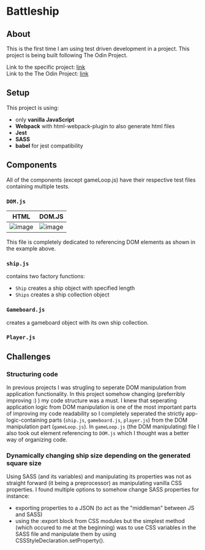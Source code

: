# Battleship

## About

This is the first time I am using test driven development in a project. This project is being built following The Odin Project.

Link to the specific project: [link](https://www.theodinproject.com/lessons/node-path-javascript-battleship)  
Link to the The Odin Project: [link](https://www.theodinproject.com/dashboard)

## Setup

This project is using:

- only **vanilla JavaScript**
- **Webpack** with html-webpack-plugin to also generate html files
- **Jest**
- **SASS**
- **babel** for jest compatibility

## Components

All of the components (except gameLoop.js) have their respective test files containing multiple tests. 
### `DOM.js`
HTML                       |  DOM.JS
:-------------------------:|:-------------------------:
 ![image](https://user-images.githubusercontent.com/102059719/210060868-1ea3e91b-cd7c-4167-b13f-c0d1dcc12cb9.png)|![image](https://user-images.githubusercontent.com/102059719/210060724-1552bf60-e1fb-470b-937d-b6f56d8e8be2.png)

This file is completely dedicated to referencing DOM elements as shown in the example above.

### `ship.js`
contains two factory functions:
- `Ship` creates a ship object with specified length
- `Ships` creates a ship collection object

### `Gameboard.js`
creates a gameboard object with its own ship collection.

### `Player.js`


## Challenges
### Structuring code
In previous projects I was strugling to seperate DOM manipulation from application functionality. In this project somehow changing (preferribly improving :) ) my code structure was a must. I knew that seperating application logic from DOM manipulation is one of the most important parts of improving my code readability so I completely seperated the strictly app-logic-containing parts (`ship.js`, `gameboard.js`, `player.js`) from the DOM manipulation part (`gameLoop.js`). In `gameLoop.js` (the DOM manipulating) file I also took out element referencing to `DOM.js` which I thought was a better way of organizing code.

### Dynamically changing ship size depending on the generated square size
Using SASS (and its variables) and manipulating its properties was not as straight forward (it being a preprocessor) as manipulating vanilla CSS properties. I found multiple options to somehow change SASS properties for instance:
- exporting properties to a JSON (to act as the "middleman" between JS and SASS)
- using the :export block from CSS modules
but the simplest method (which occured to me at the beginning) was to use CSS variables in the SASS file and manipulate them by using CSSStyleDeclaration.setProperty(). 

